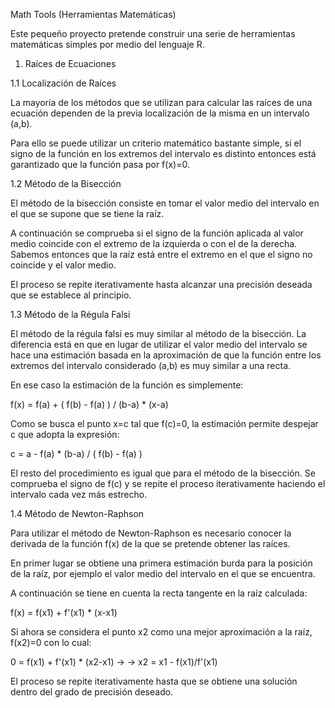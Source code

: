 Math Tools (Herramientas Matemáticas)

Este pequeño proyecto pretende construir una serie de 
herramientas matemáticas simples por medio del lenguaje
R.

1. Raíces de Ecuaciones

1.1 Localización de Raíces

La mayoría de los métodos que se utilizan para calcular 
las raíces de una ecuación dependen de la previa 
localización de la misma en un intervalo (a,b).

Para ello se puede utilizar un criterio matemático
bastante simple, si el signo de la función en los
extremos del intervalo es distinto entonces está 
garantizado que la función pasa por f(x)=0.

1.2 Método de la Bisección

El método de la bisección consiste en tomar el valor
medio del intervalo en el que se supone que se tiene
la raíz. 

A continuación se comprueba si el signo de la función
aplicada al valor medio coincide con el extremo de 
la izquierda o con el de la derecha. Sabemos entonces 
que la raíz está entre el extremo en el que el signo
no coincide y el valor medio.

El proceso se repite iterativamente hasta alcanzar 
una precisión deseada que se establece al principio.

1.3 Método de la Régula Falsi

El método de la régula falsi es muy similar al método
de la bisección. La diferencia está en que en lugar de 
utilizar el valor medio del intervalo se hace una 
estimación basada en la aproximación de que la función
entre los extremos del intervalo considerado (a,b) es 
muy similar a una recta. 

En ese caso la estimación de la función es simplemente:

f(x) = f(a) + ( f(b) - f(a) ) / (b-a) * (x-a)

Como se busca el punto x=c tal que f(c)=0, la estimación
permite despejar c que adopta la expresión:

c = a - f(a) * (b-a) / ( f(b) - f(a) )

El resto del procedimiento es igual que para el 
método de la bisección. Se comprueba el signo de
f(c) y se repite el proceso iterativamente 
haciendo el intervalo cada vez más estrecho.

1.4 Método de Newton-Raphson

Para utilizar el método de Newton-Raphson es necesario
conocer la derivada de la función f(x) de la que se
pretende obtener las raíces.

En primer lugar se obtiene una primera estimación 
burda para la posición de la raíz, por ejemplo 
el valor medio del intervalo en el que se encuentra.

A continuación se tiene en cuenta la recta tangente en
la raíz calculada:

f(x) = f(x1) + f'(x1) * (x-x1)

Si ahora se considera el punto x2 como una mejor 
aproximación a la raíz, f(x2)=0 con lo cual:

0 = f(x1) + f'(x1) * (x2-x1) ->
-> x2 = x1 - f(x1)/f'(x1)

El proceso se repite iterativamente hasta que se
obtiene una solución dentro del grado de precisión
deseado.
